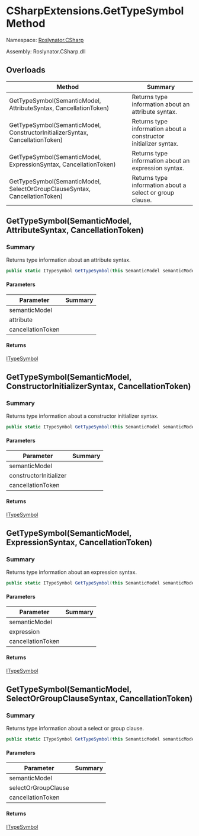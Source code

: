 # CSharpExtensions\.GetTypeSymbol Method

Namespace: [Roslynator.CSharp](../../README.md)

Assembly: Roslynator\.CSharp\.dll

## Overloads

| Method | Summary |
| ------ | ------- |
| GetTypeSymbol\(SemanticModel, AttributeSyntax, CancellationToken\) | Returns type information about an attribute syntax\. |
| GetTypeSymbol\(SemanticModel, ConstructorInitializerSyntax, CancellationToken\) | Returns type information about a constructor initializer syntax\. |
| GetTypeSymbol\(SemanticModel, ExpressionSyntax, CancellationToken\) | Returns type information about an expression syntax\. |
| GetTypeSymbol\(SemanticModel, SelectOrGroupClauseSyntax, CancellationToken\) | Returns type information about a select or group clause\. |

## GetTypeSymbol\(SemanticModel, AttributeSyntax, CancellationToken\)

### Summary

Returns type information about an attribute syntax\.

```csharp
public static ITypeSymbol GetTypeSymbol(this SemanticModel semanticModel, AttributeSyntax attribute, CancellationToken cancellationToken = default(CancellationToken))
```

#### Parameters

| Parameter | Summary |
| --------- | ------- |
| semanticModel | |
| attribute | |
| cancellationToken | |

#### Returns

[ITypeSymbol](https://docs.microsoft.com/en-us/dotnet/api/microsoft.codeanalysis.itypesymbol)




## GetTypeSymbol\(SemanticModel, ConstructorInitializerSyntax, CancellationToken\)

### Summary

Returns type information about a constructor initializer syntax\.

```csharp
public static ITypeSymbol GetTypeSymbol(this SemanticModel semanticModel, ConstructorInitializerSyntax constructorInitializer, CancellationToken cancellationToken = default(CancellationToken))
```

#### Parameters

| Parameter | Summary |
| --------- | ------- |
| semanticModel | |
| constructorInitializer | |
| cancellationToken | |

#### Returns

[ITypeSymbol](https://docs.microsoft.com/en-us/dotnet/api/microsoft.codeanalysis.itypesymbol)




## GetTypeSymbol\(SemanticModel, ExpressionSyntax, CancellationToken\)

### Summary

Returns type information about an expression syntax\.

```csharp
public static ITypeSymbol GetTypeSymbol(this SemanticModel semanticModel, ExpressionSyntax expression, CancellationToken cancellationToken = default(CancellationToken))
```

#### Parameters

| Parameter | Summary |
| --------- | ------- |
| semanticModel | |
| expression | |
| cancellationToken | |

#### Returns

[ITypeSymbol](https://docs.microsoft.com/en-us/dotnet/api/microsoft.codeanalysis.itypesymbol)




## GetTypeSymbol\(SemanticModel, SelectOrGroupClauseSyntax, CancellationToken\)

### Summary

Returns type information about a select or group clause\.

```csharp
public static ITypeSymbol GetTypeSymbol(this SemanticModel semanticModel, SelectOrGroupClauseSyntax selectOrGroupClause, CancellationToken cancellationToken = default(CancellationToken))
```

#### Parameters

| Parameter | Summary |
| --------- | ------- |
| semanticModel | |
| selectOrGroupClause | |
| cancellationToken | |

#### Returns

[ITypeSymbol](https://docs.microsoft.com/en-us/dotnet/api/microsoft.codeanalysis.itypesymbol)




